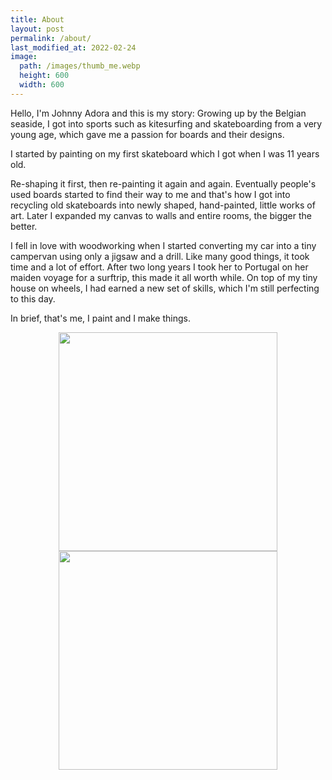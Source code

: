 ```yaml
---
title: About
layout: post
permalink: /about/
last_modified_at: 2022-02-24
image:
  path: /images/thumb_me.webp
  height: 600
  width: 600
---
```


Hello, I'm Johnny Adora and this is my story:
Growing up by the Belgian seaside, I got into sports such as kitesurfing and skateboarding from a very young age, which gave me a passion for boards and their designs.

I started by painting on my first skateboard which I got when I was 11 years old.

Re-shaping it first, then re-painting it again and again. Eventually people's used boards started to find their way to me and that's how I got into recycling old skateboards into newly shaped, hand-painted, little works of art. Later I expanded my canvas to walls and entire rooms, the bigger the better. 

I fell in love with woodworking when I started converting my car into a tiny campervan using only a jigsaw and a drill. Like many good things, it took time and a lot of effort. After two long years I took her to Portugal on her maiden voyage for a surftrip, this made it all worth while. On top of my tiny house on wheels, I had earned a new set of skills, which I'm still perfecting to this day.

In brief, that's me, I paint and I make things.


<p align="middle">
  <img src="https://johnnyadora.github.io/images/logo.png" width="350" />
  <img src="https://johnnyadora.github.io/images/me.jpg" width="350" /> 
</p>